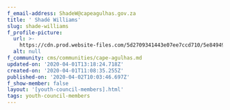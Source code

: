 ```yaml
---
f_email-address: ShadeW@capeagulhas.gov.za
title: ' Shadé Williams'
slug: shade-williams
f_profile-picture:
  url: >-
    https://cdn.prod.website-files.com/5d2709341443e07ee7ccd710/5e849499ee4ac036670691be_WhatsApp%20Image%202020-04-01%20at%2014.03.39.jpg
  alt: null
f_community: cms/communities/cape-agulhas.md
updated-on: '2020-04-01T13:18:24.718Z'
created-on: '2020-04-01T11:08:35.255Z'
published-on: '2020-04-02T10:03:46.697Z'
f_show-member: false
layout: '[youth-council-members].html'
tags: youth-council-members
---
```



